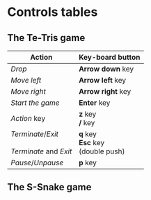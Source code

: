# Controls tables

## The Te-Tris game

|Action|Key-board button|
|---|---|
|*Drop*|**Arrow down** key|
|*Move left*|**Arrow left** key|
|*Move right*|**Arrow right** key|
|*Start the game*|**Enter** key|
|*Action* key|**z** key <br>**/**  key|
|*Terminate*/*Exit* <br><br>*Terminate* and *Exit* |**q** key<br> **Esc** key <br> (double push)|
|*Pause*/*Unpause*|**p** key|


## The S-Snake game

